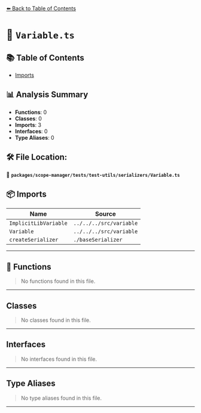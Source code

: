 [⬅️ Back to Table of Contents](../../../../../index.md)

# 📄 `Variable.ts`

## 📚 Table of Contents

- [Imports](#imports)

## 📊 Analysis Summary

- **Functions**: 0
- **Classes**: 0
- **Imports**: 3
- **Interfaces**: 0
- **Type Aliases**: 0

## 🛠️ File Location:
📂 **`packages/scope-manager/tests/test-utils/serializers/Variable.ts`**

## 📦 Imports

| Name | Source |
|------|--------|
| `ImplicitLibVariable` | `../../../src/variable` |
| `Variable` | `../../../src/variable` |
| `createSerializer` | `./baseSerializer` |


---

## 🔧 Functions

> No functions found in this file.


---

## Classes

> No classes found in this file.


---

## Interfaces

> No interfaces found in this file.


---

## Type Aliases

> No type aliases found in this file.


---
